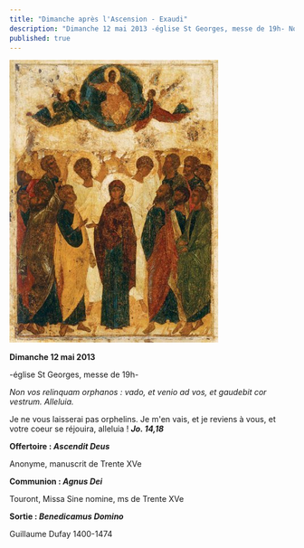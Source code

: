 ```yaml
---
title: "Dimanche après l'Ascension - Exaudi"
description: "Dimanche 12 mai 2013 -église St Georges, messe de 19h- Non vos relinquam orphanos : vado, et venio ad vos, et gaudebit cor vestrum. Alleluia. Je ne vous laisserai pas orphelins. Je m'en vais, et je reviens à vous, et votre coeur se réjouira, alleluia..."
published: true
---
```



![](/images/2013-05-04-ascension-cedidoca.jpg)

**Dimanche 12 mai 2013**

-église St Georges, messe de 19h-

*Non vos relinquam orphanos : vado, et venio ad vos, et gaudebit cor vestrum. Alleluia.*

Je ne vous laisserai pas orphelins. Je m'en vais, et je reviens à vous, et votre coeur se réjouira, alleluia ! ***Jo. 14,18***

**Offertoire : *Ascendit Deus***

Anonyme, manuscrit de Trente XVe

**Communion : *Agnus Dei***

Touront, Missa Sine nomine, ms de Trente XVe

**Sortie : *Benedicamus Domino***

Guillaume Dufay 1400-1474